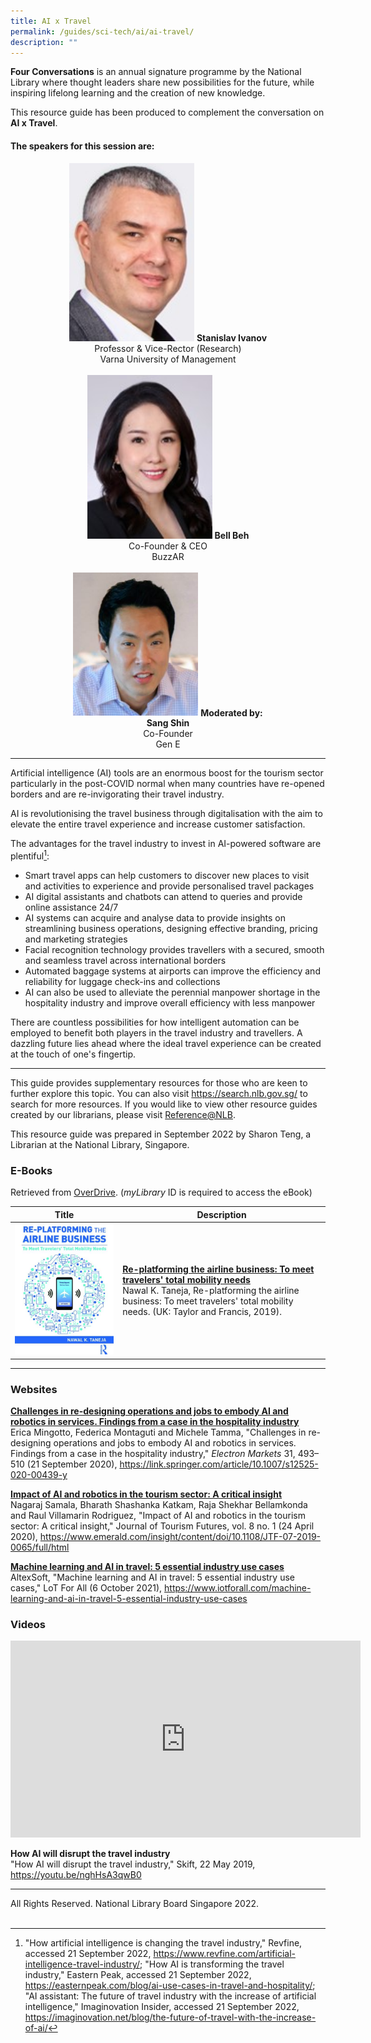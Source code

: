 ```yaml
---
title: AI x Travel
permalink: /guides/sci-tech/ai/ai-travel/
description: ""
---
```

**Four Conversations** is an annual signature programme by the National Library where thought leaders share new possibilities for the future, while inspiring lifelong learning and the creation of new knowledge.

This resource guide has been produced to complement the conversation on **AI x Travel**. 

#### **The speakers for this session are:**
<center><img src="/images/sci-tech/Four%20Conversations%20AI/Speaker%20Stanislav%20Ivanov.jpg" alt="Stanislav Ivanov" style="width:200px;" />
	<b>Stanislav Ivanov</b>
<br>
Professor & Vice-Rector (Research) <br>
Varna University of Management
<br>
<br>
<img src="/images/sci-tech/Four%20Conversations%20AI/Speaker%20Bell%20Beh.jpg" alt="Bell Beh" style="width:200px;" /> 
<b>Bell Beh</b><br> 
Co-Founder & CEO<br>
BuzzAR 
<br><br>
<img src="/images/sci-tech/Four%20Conversations%20AI/Sang%20Shin%20Travel%20moderator.jpeg" alt="SangShin" style="width:200px;" />
<b>Moderated by:<br>
	Sang Shin</b><br>
Co-Founder<br>
Gen E
</center> 

---

Artificial intelligence (AI) tools are an enormous boost for the tourism sector particularly in the post-COVID normal when many countries have re-opened borders and are re-invigorating their travel industry. 

AI is revolutionising the travel business through digitalisation with the aim to elevate the entire travel experience and increase customer satisfaction.

The advantages for the travel industry to invest in AI-powered software are plentiful[^1]: 

* Smart travel apps can help customers to discover new places to visit and activities to experience and provide personalised travel packages
* AI digital assistants and chatbots can attend to queries and provide online assistance 24/7
* AI systems can acquire and analyse data to provide insights on streamlining business operations, designing effective branding, pricing and marketing strategies 
* Facial recognition technology provides travellers with a secured, smooth and seamless travel across international borders
* Automated baggage systems at airports can improve the efficiency and reliability for luggage check-ins and collections 
* AI can also be used to alleviate the perennial manpower shortage in the hospitality industry and improve overall efficiency with less manpower

[^1]: "How artificial intelligence is changing the travel industry," Revfine, accessed 21 September 2022, <https://www.revfine.com/artificial-intelligence-travel-industry/>; "How AI is transforming the travel industry," Eastern Peak, accessed 21 September 2022, <https://easternpeak.com/blog/ai-use-cases-in-travel-and-hospitality/>; "AI assistant: The future of travel industry with the increase of artificial intelligence," Imaginovation Insider, accessed 21 September 2022, <https://imaginovation.net/blog/the-future-of-travel-with-the-increase-of-ai/>

There are countless possibilities for how intelligent automation can be employed to benefit both players in the travel industry and travellers. A dazzling future lies ahead where the ideal travel experience can be created at the touch of one's fingertip.

---

This guide provides supplementary resources for those who are keen to further explore this topic. You can also visit <https://search.nlb.gov.sg/> to search for more resources. If you would like to view other resource guides created by our librarians, please visit [Reference@NLB](https://reference.nlb.gov.sg/guides/). 

This resource guide was prepared in September 2022 by Sharon Teng, a Librarian at the National Library, Singapore.

### **E-Books**

Retrieved from [OverDrive](https://nlb.overdrive.com/). (*myLibrary* ID is required to access the eBook)

|Title| Description|
| -------- | -------- | 
| ![Re-platforming the airline business: To meet travelers' total mobility needs](/images/sci-tech/Four%20Conversations%20AI/ebook%20cover%20Re-platforming.jpeg)| [**Re-platforming the airline business: To meet travelers' total mobility needs**](https://nlb.overdrive.com/media/4523555)<br>Nawal K. Taneja, Re-platforming the airline business: To meet travelers' total mobility needs. (UK: Taylor and Francis, 2019). |  


---

### **Websites**

[**Challenges in re-designing operations and jobs to embody AI and robotics in services. Findings from a case in the hospitality industry**](https://link.springer.com/article/10.1007/s12525-020-00439-y)<br>Erica Mingotto, Federica Montaguti and Michele Tamma, "Challenges in re-designing operations and jobs to embody AI and robotics in services. Findings from a case in the hospitality industry," _Electron Markets_ 31, 493–510 (21 September 2020), <https://link.springer.com/article/10.1007/s12525-020-00439-y> 

[**Impact of AI and robotics in the tourism sector: A critical insight**](https://www.emerald.com/insight/content/doi/10.1108/JTF-07-2019-0065/full/html)<br>
Nagaraj Samala, Bharath Shashanka Katkam, Raja Shekhar Bellamkonda and Raul Villamarin Rodriguez, "Impact of AI and robotics in the tourism sector: A critical insight," Journal of Tourism Futures, vol. 8 no. 1 (24 April 2020), <https://www.emerald.com/insight/content/doi/10.1108/JTF-07-2019-0065/full/html>

[**Machine learning and AI in travel: 5 essential industry use cases**](https://www.iotforall.com/machine-learning-and-ai-in-travel-5-essential-industry-use-cases)<br>
AltexSoft, "Machine learning and AI in travel: 5 essential industry use cases," LoT For All (6 October 2021), <https://www.iotforall.com/machine-learning-and-ai-in-travel-5-essential-industry-use-cases>

### **Videos**

<iframe width="560" height="315" src="https://www.youtube.com/embed/nghHsA3qwB0" title="YouTube video player" frameborder="0" allow="accelerometer; autoplay; clipboard-write; encrypted-media; gyroscope; picture-in-picture" allowfullscreen></iframe>

**How AI will disrupt the travel industry**<br>
"How AI will disrupt the travel industry," Skift, 22 May 2019, <https://youtu.be/nghHsA3qwB0>


---
All Rights Reserved. National Library Board Singapore 2022.<br>
<br>